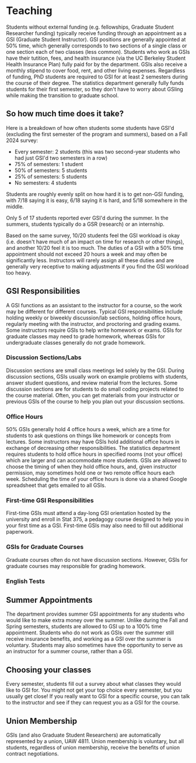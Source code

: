 # Teaching

Students without external funding (e.g. fellowships, Graduate Student Researcher funding) typically receive funding through an appointment as a GSI (Graduate Student Instructor). GSI positions are generally appointed at 50% time, which generally corresponds to two sections of a single class or one section each of two classes (less common). Students who work as GSIs have their tutition, fees, and health insurance (via the UC Berkeley Student Health Insurance Plan) fully paid for by the department. GSIs also receive a monthly stipend to cover food, rent, and other living expenses. Regardless of funding, PhD students are required to GSI for at least 2 semesters during the course of their degree. The statistics department generally fully funds students for their first semester, so they don't have to worry about GSIing while making the transition to graduate school.

## So how much time does it take?

Here is a breakdown of how often students some students have GSI'd (excluding the first semester of the program and summers), based on a Fall 2024 survey:
- Every semester: 2 students (this was two second-year students who had just GSI'd two semesters in a row)
- 75% of semesters: 1 student
- 50% of semesters: 5 students
- 25% of semesters: 5 students
- No semesters: 4 students

Students are roughly evenly split on how hard it is to get non-GSI funding, with 7/18 saying it is easy, 6/18 saying it is hard, and 5/18 somewhere in the middle.

Only 5 of 17 students reported ever GSI'd during the summer. In the summers, students typically do a GSR (research) or an internship.

Based on the same survey, 10/20 students feel the GSI workload is okay (i.e. doesn't have much of an impact on time for research or other things), and another 10/20 feel it is too much. The duties of a GSI with a 50% time appointment should not exceed 20 hours a week and may often be significantly less. Instructors will rarely assign all these duties and are generally very receptive to making adjustments if you find the GSI workload too heavy.

## GSI Responsibilities

A GSI functions as an assistant to the instructor for a course, so the work may be different for different courses. Typical GSI responsibilities include holding weekly or biweekly discussion/lab sections, holding office hours, regularly meeting with the instructor, and proctoring and grading exams. Some instructors require GSIs to help write homework or exams. GSIs for graduate classes may need to grade homework, whereas GSIs for undergraduate classes generally do not grade homework.

### Discussion Sections/Labs

Discussion sections are small class meetings led solely by the GSI. During discussion sections, GSIs usually work on example problems with students, answer student questions, and review material from the lectures. Some discussion sections are for students to do small coding projects related to the course material. Often, you can get materials from your instructor or previous GSIs of the course to help you plan out your discussion sections.

### Office Hours

50% GSIs generally hold 4 office hours a week, which are a time for students to ask questions on things like homework or concepts from lectures. Some instructors may have GSIs hold additional office hours in exchange of decreasing other responsibilities. The statistics department requires students to hold office hours in specified rooms (not your office) which are larger and can accommodate more students. GSIs are allowed to choose the timing of when they hold office hours, and, given instructor permission, may sometimes hold one or two remote office hours each week. Scheduling the time of your office hours is done via a shared Google spreadsheet that gets emailed to all GSIs.

### First-time GSI Responsibilities

First-time GSIs must attend a day-long GSI orientation hosted by the university and enroll in Stat 375, a pedagogy course designed to help you in your first time as a GSI. First-time GSIs may also need to fill out additional paperwork.

### GSIs for Graduate Courses

Graduate courses often do not have discussion sections. However, GSIs for graduate courses may responsible for grading homework.

### English Tests

## Summer Appointments

The department provides summer GSI appointments for any students who would like to make extra money over the summer. Unlike during the Fall and Spring semesters, students are allowed to GSI up to a 100% time appointment. Students who do not work as GSIs over the summer still receive insurance benefits, and working as a GSI over the summer is voluntary. Students may also sometimes have the opportunity to serve as an instructor for a summer course, rather than a GSI.

## Choosing your classes

Every semester, students fill out a survey about what classes they would like to GSI for. You might not get your top choice every semester, but you usually get close! If you really want to GSI for a specific course, you can talk to the instructor and see if they can request you as a GSI for the course.

## Union Membership

GSIs (and also Graduate Student Researchers) are automatically represented by a union, UAW 4811. Union membership is voluntary, but all students, regardless of union membership, receive the benefits of union contract negotiations.

